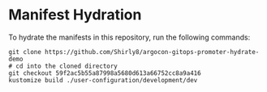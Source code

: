 # Manifest Hydration

To hydrate the manifests in this repository, run the following commands:

```shell
git clone https://github.com/Shirly8/argocon-gitops-promoter-hydrate-demo
# cd into the cloned directory
git checkout 59f2ac5b55a87998a5680d613a66752cc8a9a416
kustomize build ./user-configuration/development/dev
```
